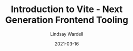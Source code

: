 ---
url: "https://labs.thisdot.co/blog/introduction-to-vite-next-generation-frontend-tooling"
date: 2021-03-16
title: "Introduction to Vite - Next Generation Frontend Tooling"
author: "Lindsay Wardell"
image: "/blog/intro-to-vite.png"
tags:
  - Vue
  - Vite
  - Javascript
  - Web Development
snippet: 
---